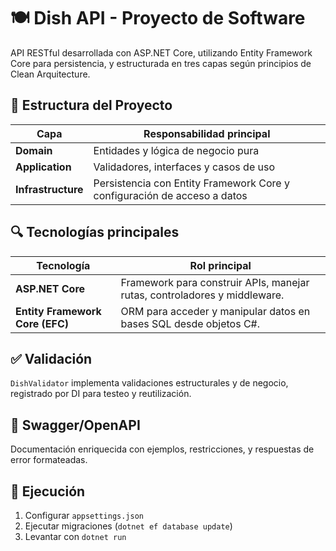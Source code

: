 # 🍽️ Dish API - Proyecto de Software

API RESTful desarrollada con ASP.NET Core, utilizando Entity Framework Core para persistencia, y estructurada en tres capas según principios de Clean Arquitecture.

## 🧱 Estructura del Proyecto

| Capa               | Responsabilidad principal                                                     |
| -----------------  | ----------------------------------------------------------------------------- |
| **Domain**         | Entidades y lógica de negocio pura                                            |
| **Application**    | Validadores, interfaces y casos de uso                                        |
| **Infrastructure** | Persistencia con Entity Framework Core y configuración de acceso a datos      |

## 🔍 Tecnologías principales

| Tecnología              | Rol principal                                                              |
|------------------------|-----------------------------------------------------------------------------|
| **ASP.NET Core**       | Framework para construir APIs, manejar rutas, controladores y middleware.  |
| **Entity Framework Core (EFC)** | ORM para acceder y manipular datos en bases SQL desde objetos C#.         |

## ✅ Validación

`DishValidator` implementa validaciones estructurales y de negocio, registrado por DI para testeo y reutilización.

## 📄 Swagger/OpenAPI

Documentación enriquecida con ejemplos, restricciones, y respuestas de error formateadas.

## 🚀 Ejecución

1. Configurar `appsettings.json`  
2. Ejecutar migraciones (`dotnet ef database update`)  
3. Levantar con `dotnet run`
